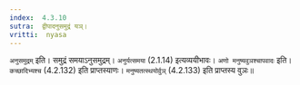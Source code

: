 ```yaml
---
index:  4.3.10
sutra:  द्वीपादनुसमुद्रं यञ्।
vritti:  nyasa
---
```


`अनुसमुद्रम्` इति। समुद्रं समयाऽनुसमुद्रम्। `अनुर्यत्समया` (2.1.14) इत्यव्ययीभावः। `अणो मनुष्यवुञश्चापवादः` इति। `कच्छादिभ्यश्च` (4.2.132) इति प्राप्तस्याणः। `मनुष्यतत्स्थयोर्वुञ्` (4.2.133) इति प्राप्तस्य वुञः॥
